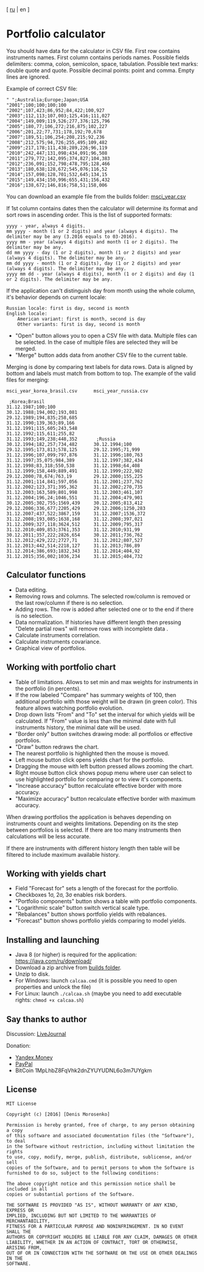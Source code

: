 [ [ru](README.md) | en ]

# Portfolio calculator

You should have data for the calculator in CSV file.
First row contains instruments names.
First column contains periods names.
Possible fields delimiters: comma, colon, semicolon, space, tabulation.
Possible text marks: double quote and quote. 
Possible decimal points: point and comma.
Empty lines are ignored.

Example of correct CSV file:

    " ";Australia;Europe;Japan;USA
    "2001";100;100;100;100
    "2002";107,423;86,952;84,422;100,927
    "2003";112,113;107,003;125,416;111,027
    "2004";149,009;119,526;277,376;125,796
    "2005";180,77;106,272;216,875;102,227
    "2006";201,22;77,731;178,192;70,678
    "2007";189,51;106,254;208,215;92,236
    "2008";212,575;94,726;255,495;109,482
    "2009";217,178;111,438;289,226;96,119
    "2010";242,447;131,098;434,091;96,508
    "2011";279,772;142,095;374,827;104,383
    "2012";236,091;152,798;478,795;128,466
    "2013";180,638;128,672;545,076;116,52
    "2014";157,098;128,701;532,645;134,15
    "2015";149,434;150,996;655,431;156,432
    "2016";138,672;146,816;758,51;158,006

You can download an example file from the builds folder: [msci_year.csv](builds/msci_year.csv)

If 1st column contains dates then the calculator will determine its format and
sort rows in ascending order. This is the list of supported formats:

    yyyy - year, always 4 digits.
    mm yyyy - month (1 or 2 digits) and year (always 4 digits). The delimiter may be any (3.2016 equals to 03-2016).
    yyyy mm - year (always 4 digits) and month (1 or 2 digits). The delimiter may be any.
    dd mm yyyy - day (1 or 2 digits), month (1 or 2 digits) and year (always 4 digits). The delimiter may be any.
    mm dd yyyy - month (1 or 2 digits), day (1 or 2 digits) and year (always 4 digits). The delimiter may be any.
    yyyy mm dd - year (always 4 digits), month (1 or 2 digits) and day (1 or 2 digits). The delimiter may be any.

If the application can't distinguish day from month using the whole column,
it's behavior depends on current locale:
    
    Russian locale: first is day, second is month
    English locale: 
        American variant: first is month, second is day
        Other variants: first is day, second is month

- "Open" button allows you to open a CSV file with data. Multiple files can be selected.
In the case of multiple files are selected they will be merged.
- "Merge" button adds data from another CSV file to the current table.

Merging is done by comparing text labels for data rows. Data is aligned by bottom
and labels must match from bottom to top. The example of the valid files for merging:

    msci_year_korea_brasil.csv      msci_year_russia.csv
    
     ;Korea;Brasil
    31.12.1987;100;100
    30.12.1988;194,002;193,081
    29.12.1989;194,835;258,685
    31.12.1990;139,363;89,166
    31.12.1991;115,605;243,548
    31.12.1992;115,611;255,82
    31.12.1993;149,238;448,352       ;Russia
    30.12.1994;182,257;734,482      30.12.1994;100
    29.12.1995;173,813;578,125      29.12.1995;71,999
    31.12.1996;107,099;797,876      31.12.1996;180,763
    31.12.1997;35,075;984,389       31.12.1997;382,434
    31.12.1998;83,318;550,538       31.12.1998;64,408
    31.12.1999;158,449;889,491      31.12.1999;222,982
    29.12.2000;78,674;763,19        29.12.2000;155,225
    31.12.2001;114,841;597,056      31.12.2001;237,762
    31.12.2002;123,371;395,362      31.12.2002;270,735
    31.12.2003;163,589;801,998      31.12.2003;461,107
    31.12.2004;196,24;1046,551      31.12.2004;479,901
    30.12.2005;302,755;1569,439     30.12.2005;813,412
    29.12.2006;336,677;2205,429     29.12.2006;1250,283
    31.12.2007;437,522;3867,159     31.12.2007;1536,372
    31.12.2008;193,085;1638,168     31.12.2008;397,021
    31.12.2009;327,118;3624,512     31.12.2009;795,317
    31.12.2010;409,853;3761,353     31.12.2010;931,99
    30.12.2011;357,222;2826,654     30.12.2011;736,762
    31.12.2012;429,222;2727,71      31.12.2012;807,527
    31.12.2013;442,514;2218,127     31.12.2013;786,89
    31.12.2014;386,693;1832,343     31.12.2014;404,92
    31.12.2015;356,002;1036,234     31.12.2015;404,732

## Calculator functions

- Data editing.
- Removing rows and columns. The selected row/column is removed or the last row/column
if there is no selection.
- Adding rows. The row is added after selected one or to the end if there is no selection.
- Data normalization. If histories have different length then pressing "Delete partial rows" will remove
rows with incomplete data .
- Calculate instruments correlation.
- Calculate instruments covariance.
- Graphical view of portfolios.

## Working with portfolio chart

- Table of limitations. Allows to set min and max weights for instruments in the portfolio (in percents).
- If the row labeled "Compare" has summary weights of 100,
then additional portfolio with those weight will be drawn (in green color).
This feature allows watching portfolio evolution.
- Drop down lists "From" and "To" set the interval for which yields will be calculated.
If "From" value is less than the minimal date with full instruments history,
the minimal date will be used.
- "Border only" button switches drawing mode: all portfolios or effective portfolios.
- "Draw" button redraws the chart.
- The nearest portfolio is highlighted then the mouse is moved.
- Left mouse button click opens yields chart for the portfolio.
- Dragging the mouse with left button pressed allows zooming the chart.
- Right mouse button click shows popup menu where user can select to use highlighted portfolio
for comparing or to view it's components.
- "Increase accuracy" button recalculate effective border with more accuracy.
- "Maximize accuracy" button recalculate effective border with maximum accuracy.

When drawing portfolios the application is behaves depending on instruments count and weights limitations.
Depending on its the step between portfolios is selected. If there are too many instruments then calculations
will be less accurate.

If there are instruments with different history length then table will be filtered
to include maximum available history.

## Working with yields chart
- Field "Forecast for" sets a length of the forecast for the portfolio.
- Checkboxes 1σ, 2σ, 3σ enables risk borders.
- "Portfolio components" button shows a table with portfolio components.
- "Logarithmic scale" button switch vertical scale type.
- "Rebalances" button shows portfolio yields with rebalances.
- "Forecast" button shows portfolio yields comparing to model yields.

## Installing and launching

- Java 8 (or higher) is required for the application: https://java.com/ru/download/
- Download a zip archive from [builds folder](builds/).
- Unzip to disk.
- For Windows: launch `calcaa.cmd`
(it is possible you need to open properties and unlock the file)
- For Linux: launch `./calcaa.sh`
(maybe you need to add executable rights: `chmod +x calcaa.sh`)

## Say thanks to author
Discussion:
[LiveJournal](http://oppositus.livejournal.com/408547.html)

Donation:
- [Yandex.Money](https://money.yandex.ru/to/4100172000860)
- [PayPal](paypal.me/oppositus)
- BitCoin 1MpLhbZ8FqVhk2dnZYUYUDNL6o3m7UYgkm

## License

    MIT License
    
    Copyright (c) [2016] [Denis Morosenko]
    
    Permission is hereby granted, free of charge, to any person obtaining a copy
    of this software and associated documentation files (the "Software"), to deal
    in the Software without restriction, including without limitation the rights
    to use, copy, modify, merge, publish, distribute, sublicense, and/or sell
    copies of the Software, and to permit persons to whom the Software is
    furnished to do so, subject to the following conditions:
    
    The above copyright notice and this permission notice shall be included in all
    copies or substantial portions of the Software.
    
    THE SOFTWARE IS PROVIDED "AS IS", WITHOUT WARRANTY OF ANY KIND, EXPRESS OR
    IMPLIED, INCLUDING BUT NOT LIMITED TO THE WARRANTIES OF MERCHANTABILITY,
    FITNESS FOR A PARTICULAR PURPOSE AND NONINFRINGEMENT. IN NO EVENT SHALL THE
    AUTHORS OR COPYRIGHT HOLDERS BE LIABLE FOR ANY CLAIM, DAMAGES OR OTHER
    LIABILITY, WHETHER IN AN ACTION OF CONTRACT, TORT OR OTHERWISE, ARISING FROM,
    OUT OF OR IN CONNECTION WITH THE SOFTWARE OR THE USE OR OTHER DEALINGS IN THE
    SOFTWARE.
